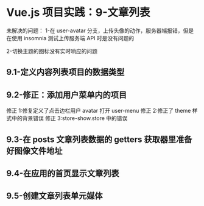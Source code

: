 # Vue.js 项目实践：9-文章列表

未解决的问题：
1-在 user-avatar 分支，上传头像的动作，服务器端报错，但是在使用 insomnia 测试上传服务端 API 时是没有问题的

2-切换主题的图标没有实时响应的问题

## 9.1-定义内容列表项目的数据类型

## 9.2-修正：添加用户菜单内的项目

修正 1:修复定义了点击边栏用户 avatar 打开 user-menu
修正 2:修正了 theme 样式中的背景错误
修正 3:store-show.store 中的错误

## 9.3-在 posts 文章列表数据的 getters 获取器里准备好图像文件地址

## 9.4-在应用的首页显示文章列表

## 9.5-创建文章列表单元媒体
